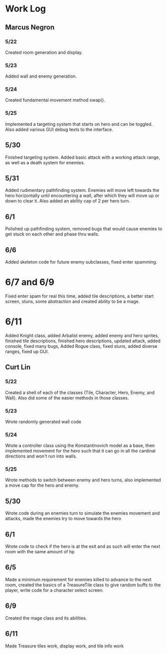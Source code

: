 # Work Log

## Marcus Negron

### 5/22

Created room generation and display.

### 5/23

Added wall and enemy generation.

### 5/24

Created fundamental movement method swap().

### 5/25

Implemented a targeting system that starts on hero and can be toggled. Also added various GUI debug texts to the interface.

## 5/30

Finished targeting system. Added basic attack with a working attack range, as well as a death system for enemies.

## 5/31

Added rudimentary pathfinding system. Enemies will move left towards the hero horizontally until encountering a wall, after which they will move up or down to clear it. Also added an ability cap of 2 per hero turn.

## 6/1

Polished up pathfinding system, removed bugs that would cause enemies to get stuck on each other and phase thru walls.

## 6/6

Added skeleton code for future enemy subclasses, fixed enter spamming.

# 6/7 and 6/9

Fixed enter spam for real this time, added tile descriptions, a better start screen, stuns, some abstraction and created ability to be a mage.

# 6/11

Added Knight class, added Arbalist enemy, added enemy and hero sprites, finished tile descriptions, finished hero descriptions, updated attack, added console, fixed many bugs, Added Rogue class, fixed stuns, added diverse ranges, fixed up GUI.

## Curt Lin

### 5/22

Created a shell of each of the classes (Tile, Character, Hero, Enemy, and Wall). Also did some of the easier methods in those classes.

### 5/23

Wrote randomly generated wall code

### 5/24

Wrote a controller class using the Konstantinovich model as a base, then implemented movement for the hero such that it can go in all the cardinal directions and won't run into walls.

### 5/25

Wrote methods to switch between enemy and hero turns, also implemented a move cap for the hero and enemy.

## 5/30

Wrote code during an enemies turn to simulate the enemies movement and attacks, made the enemies try to move towards the hero

## 6/1

Wrote code to check if the hero is at the exit and as such will enter the next room with the same amount of hp

## 6/5

Made a minimum requirement for enemies killed to advance to the next room, created the basics of a TreasureTile class to give random buffs to the player, write code for a character select screen.

## 6/9

Created the mage class and its abilities.

## 6/11

Made Treasure tiles work, display work, and tile info work
